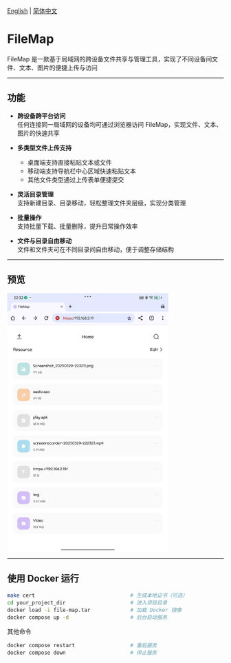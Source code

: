 [English](README.en.md) | [简体中文](README.md)

# FileMap

FileMap 是一款基于局域网的跨设备文件共享与管理工具，实现了不同设备间文件、文本、图片的便捷上传与访问

---

## 功能

- **跨设备跨平台访问**  
  任何连接同一局域网的设备均可通过浏览器访问 FileMap，实现文件、文本、图片的快速共享

- **多类型文件上传支持**  
  - 桌面端支持直接粘贴文本或文件  
  - 移动端支持导航栏中心区域快速粘贴文本  
  - 其他文件类型通过上传表单便捷提交

- **灵活目录管理**  
  支持新建目录、目录移动，轻松整理文件夹层级，实现分类管理

- **批量操作**  
  支持批量下载、批量删除，提升日常操作效率

- **文件与目录自由移动**  
  文件和文件夹可在不同目录间自由移动，便于调整存储结构

---

## 预览

<img src="./img/preview.png" alt="FileMap 预览" width="375" />

---

## 使用 Docker 运行

```bash
make cert                               # 生成本地证书（可选）
cd your_project_dir                     # 进入项目目录
docker load -i file-map.tar             # 加载 Docker 镜像
docker compose up -d                    # 后台启动服务
```

其他命令

```bash
docker compose restart                  # 重启服务
docker compose down                     # 停止服务
```